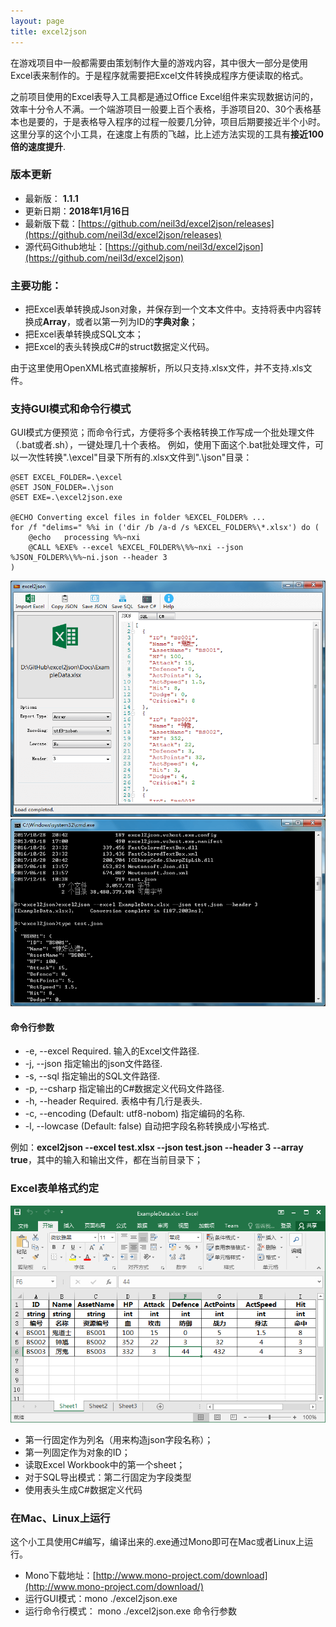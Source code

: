 ```yaml
---
layout: page
title: excel2json
---
```


在游戏项目中一般都需要由策划制作大量的游戏内容，其中很大一部分是使用Excel表来制作的。于是程序就需要把Excel文件转换成程序方便读取的格式。

之前项目使用的Excel表导入工具都是通过Office Excel组件来实现数据访问的，效率十分令人不满。一个端游项目一般要上百个表格，手游项目20、30个表格基本也是要的，于是表格导入程序的过程一般要几分钟，项目后期要接近半个小时。这里分享的这个小工具，在速度上有质的飞越，比上述方法实现的工具有**接近100倍的速度提升**.

### 版本更新

* 最新版：  **1.1.1**
* 更新日期：**2018年1月16日**
* 最新版下载：[https://github.com/neil3d/excel2json/releases](https://github.com/neil3d/excel2json/releases)
* 源代码Github地址：[https://github.com/neil3d/excel2json](https://github.com/neil3d/excel2json)


### 主要功能：

* 把Excel表单转换成Json对象，并保存到一个文本文件中。支持将表中内容转换成**Array**，或者以第一列为ID的**字典对象**；
* 把Excel表单转换成SQL文本；
* 把Excel的表头转换成C#的struct数据定义代码。

由于这里使用OpenXML格式直接解析，所以只支持.xlsx文件，并不支持.xls文件。

### 支持GUI模式和命令行模式

GUI模式方便预览；而命令行式，方便将多个表格转换工作写成一个批处理文件（.bat或者.sh），一键处理几十个表格。
例如，使用下面这个.bat批处理文件，可以一次性转换".\excel"目录下所有的.xlsx文件到".\json"目录：  
```
@SET EXCEL_FOLDER=.\excel
@SET JSON_FOLDER=.\json
@SET EXE=.\excel2json.exe

@ECHO Converting excel files in folder %EXCEL_FOLDER% ...
for /f "delims=" %%i in ('dir /b /a-d /s %EXCEL_FOLDER%\*.xlsx') do (
    @echo   processing %%~nxi 
    @CALL %EXE% --excel %EXCEL_FOLDER%\%%~nxi --json %JSON_FOLDER%\%%~ni.json --header 3
)
```
  
![excel2json_gui](/assets/img/excel2json/gui.png)  
![excel2json_cmd](/assets/img/excel2json/cmd.png)  

#### 命令行参数
-  -e, --excel       Required. 输入的Excel文件路径.
-  -j, --json        指定输出的json文件路径.
-  -s, --sql         指定输出的SQL文件路径.
-  -p, --csharp      指定输出的C#数据定义代码文件路径.
-  -h, --header      Required. 表格中有几行是表头.
-  -c, --encoding    (Default: utf8-nobom) 指定编码的名称.
-  -l, --lowcase     (Default: false) 自动把字段名称转换成小写格式.

例如：**excel2json --excel test.xlsx --json test.json --header 3 --array true**，其中的输入和输出文件，都在当前目录下；


### Excel表单格式约定

![excel2json_example](/assets/img/excel2json/example_data.png)  

* 第一行固定作为列名（用来构造json字段名称）；
* 第一列固定作为对象的ID；
* 读取Excel Workbook中的第一个sheet；
* 对于SQL导出模式：第二行固定为字段类型
* 使用表头生成C#数据定义代码

### 在Mac、Linux上运行

这个小工具使用C#编写，编译出来的.exe通过Mono即可在Mac或者Linux上运行。
* Mono下载地址：[http://www.mono-project.com/download](http://www.mono-project.com/download/)
* 运行GUI模式：mono ./excel2json.exe
* 运行命令行模式： mono ./excel2json.exe 命令行参数
